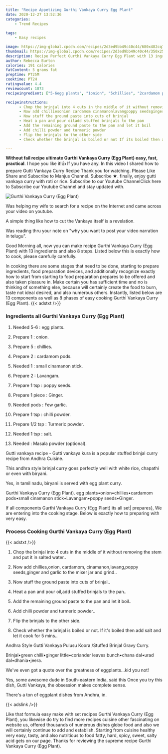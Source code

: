 ```yaml
---
title: "Recipe Appetizing Gurthi Vankaya Curry Egg Plant"
date: 2020-12-27 13:52:36
categories:
    - Trend Recipes
    
tags:
    - Easy recipes

image: https://img-global.cpcdn.com/recipes/2d3ed9bb49c40c44/680x482cq70/gurthi-vankaya-curry-egg-plant-recipe-main-photo.jpg
thumbnail: https://img-global.cpcdn.com/recipes/2d3ed9bb49c40c44/350x250cq70/gurthi-vankaya-curry-egg-plant-recipe-main-photo.jpg
description: Recipe Perfect Gurthi Vankaya Curry Egg Plant with 13 ingredients and 8 stages of easy cooking.
author: Rebecca Burton
calories: 191 calories
fatContent: 5 grams fat
preptime: PT25M
cooktime: PT2H
ratingvalue: 4.4
reviewcount: 1873
recipeingredient: ["5-6egg plants", "1onion", "5chillies", "2cardamom pods", "1small cinamanon stick", "2Lavangam", "1 tsppoppy seeds", "1 pieceGinger", "podsFew garlic", "1 tspchilli powder", "1/2 tspTurmeric powder", "1 tspsalt", "Masala powder optional"]

recipeinstructions: 
      - Chop the brinjal into 4 cuts in the middle of it without removing the stem and put it in salted water 
      - Now add chilliesonion cardamom cinamanonlavangpoppy seedsginger and garlic to the mixer jar and grind 
      - Now stuff the ground paste into cuts of brinjal 
      - Heat a pan and pour oiladd stuffed brinjals to the pan 
      - Add the remaining ground paste to the pan and let it boil 
      - Add chilli powder and turmeric powder 
      - Flip the brinjals to the other side 
      - Check whether the brinjal is boiled or not If its boiled then add salt and let it cook for 5 mins

---
```




**Without fail recipe ultimate Gurthi Vankaya Curry (Egg Plant) easy, fast, practical**. I hope you like it!👍 If you have any. In this video I shared how to prepare Gutti Vankaya Curry Recipe Thank you for watching. Please Like Share and Subscribe to Manjus Channel. Subscribe ★. finally, enjoy gutti vankaya curry with roti or rice. Subscribe to our Youtube ChannelClick here to Subscribe our Youtube Channel and stay updated with.


![Gurthi Vankaya Curry (Egg Plant)](https://img-global.cpcdn.com/recipes/2d3ed9bb49c40c44/680x482cq70/gurthi-vankaya-curry-egg-plant-recipe-main-photo.jpg "Gurthi Vankaya Curry (Egg Plant)")



Was helping my wife to search for a recipe on the Internet and came across your video on youtube.

A simple thing like how to cut the Vankaya itself is a revelation.

Was reading thru your note on &#34;why you want to post your video narration in telugu&#34;.


Good Morning all, now you can make recipe Gurthi Vankaya Curry (Egg Plant) with 13 ingredients and also 8 steps. Listed below this is exactly how to cook, please carefully carefully.

In cooking there are some stages that need to be done, starting to prepare ingredients, food preparation devices, and additionally recognize exactly how to start from starting to food preparation prepares to be offered and also taken pleasure in. Make certain you has sufficient time and no is thinking of something else, because will certainly create the food to burn, taste not ideal desired, and also numerous others. Instantly, listed below are 13 components as well as 8 phases of easy cooking Gurthi Vankaya Curry (Egg Plant).
{{< adstxt />}}

### Ingredients all Gurthi Vankaya Curry (Egg Plant)


1. Needed 5-6 : egg plants.

1. Prepare 1 : onion.

1. Prepare 5 : chillies.

1. Prepare 2 : cardamom pods.

1. Needed 1 : small cinamanon stick.

1. Prepare 2 : Lavangam.

1. Prepare 1 tsp : poppy seeds.

1. Prepare 1 piece : Ginger.

1. Needed pods : Few garlic.

1. Prepare 1 tsp : chilli powder.

1. Prepare 1/2 tsp : Turmeric powder.

1. Needed 1 tsp : salt.

1. Needed  : Masala powder (optional).


Gutti vankaya recipe - Gutti vankaya kura is a popular stuffed brinjal curry recipe from Andhra Cuisine.

This andhra style brinjal curry goes perfectly well with white rice, chapathi or even with biryani.

Yes, in tamil nadu, biryani is served with egg plant curry.

Gurthi Vankaya Curry (Egg Plant). egg plants•onion•chillies•cardamom pods•small cinamanon stick•Lavangam•poppy seeds•Ginger.


If all components Gurthi Vankaya Curry (Egg Plant) its all set| prepares}, We are entering into the cooking stage. Below is exactly how to preparing with very easy.

### Process Cooking Gurthi Vankaya Curry (Egg Plant)

{{< adstxt />}}


1. Chop the brinjal into 4 cuts in the middle of it without removing the stem and put it in salted water..



1. Now add chillies,onion, cardamom, cinamanon,lavang,poppy seeds,ginger and garlic to the mixer jar and grind..



1. Now stuff the ground paste into cuts of brinjal..



1. Heat a pan and pour oil,add stuffed brinjals to the pan..



1. Add the remaining ground paste to the pan and let it boil..



1. Add chilli powder and turmeric powder..



1. Flip the brinjals to the other side.



1. Check whether the brinjal is boiled or not. If it&#39;s boiled then add salt and let it cook for 5 mins..




Andhra Style Gutti Vankaya Pulusu Koora /Stuffed Brinjal Gravy Curry.

Brinjal•green chilli•ginger little•coriander leaves bunch•chana dal•urad dal•dhania•jeera.

We&#39;ve even got a quote over the greatness of eggplants…kid you not!

Yes, some awesome dude in South-eastern India, said this Once you try this dish, Gutti Vankaya, the obsession makes complete sense.

There&#39;s a ton of eggplant dishes from Andhra, in.


{{< adslink />}}

Like that formula easy make with set recipes Gurthi Vankaya Curry (Egg Plant), you likewise do try to find more recipes cuisine other fascinating on website us, offered thousands of numerous dishes globe food and also we will certainly continue to add and establish. Starting from cuisine healthy very easy, tasty, and also nutritious to food fatty, hard, spicy, sweet, salty acid gets on our page. Thanks for reviewing the supreme recipe Gurthi Vankaya Curry (Egg Plant).
